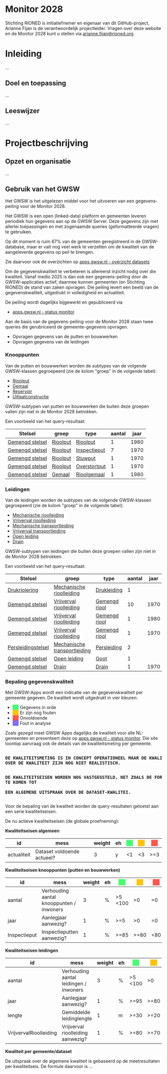 # Monitor 2028

<style>
  .symbolSmall{width:20px;height:20px;margin-right:1em;vertical-align:middle}
  .symbol{width:30px;height:30px;margin-right:1em;vertical-align:middle}
  .kwalGreen{background-color: #44FF70;}
  .kwalYellow{background-color: #FFC300;}
  .kwalOrange{background-color: #FF554C;}
  .kwalPurple{background-color: #7E6DFF;}
</style>

Stichting RIONED is initiatiefnemer en eigenaar van dit GitHub-project, Arianne Fijan is de verantwoordelijk projectleider. 
Vragen over deze website en de Monitor 2028 kunt u stellen via arianne.fijan@rioned.org. 

# Inleiding

...

## Doel en toepassing

...

## Leeswijzer

...

# Projectbeschrijving

## Opzet en organisatie

...

## Gebruik van het GWSW

Het GWSW is het uitgelezen middel voor het uitvoeren van een gegevens-peiling voor de Monitor 2028. 

Het GWSW is een open (linked-data) platform en gemeenten leveren periodiek hun gegevens aan op de GWSW Server.
Deze gegevens zijn met allerlei toepassingen en met zogenaamde queries (geformatteerde vragen) te gebruiken.

Op dit moment is ruim 67% van de gemeenten geregistreerd in de GWSW-database, maar er valt nog veel werk te verzetten om de kwaliteit van de aangeleverde gegevens op peil te brengen.  

Zie daarvoor ook de overzichten op [apps.gwsw.nl - overzicht datasets](https://apps.gwsw.nl/item_validate_nl)

Om de gegevenskwaliteit te verbeteren is allereerst inzicht nodig over die kwaliteit. 
Vanaf medio 2025 is dan ook een gegevens-peiling door de GWSW-applicaties actief, daarmee kunnen gemeenten (en Stichting RIONED) de stand van zaken opvragen.
Die peiling levert een beeld van de gegevenskwaliteit, uitgedrukt in volledigheid en actualiteit.

De peiling wordt dagelijks bijgewerkt en gepubliceerd via 

* [apps.gwsw.nl - status monitor]

Aan de basis van de gegevens-peiling voor de Monitor 2028 staan twee queries die gerubriceerd de gemeente-gegevens opvragen.
* Opvragen gegevens van de putten en bouwwerken
* Opvragen gegevens van de leidingen

[apps.gwsw.nl - status monitor]: https://apps.gwsw.nl/item_status_monitor

[Gemengd stelsel]: http://data.gwsw.nl/GemengdStelsel
[Persleidingstelsel]: http://data.gwsw.nl/Persleidingsysteem
[Drukriolering]: http://data.gwsw.nl/Drukriolering

[Rioolput]: https://data.gwsw.nl/Rioolput
[Gemaal]: http://data.gwsw.nl/Gemaal
[Reservoir]: http://data.gwsw.nl/Reservoir
[Uitlaatconstructie]: http://data.gwsw.nl/Uitlaatconstructie
[Inspectieput]: http://data.gwsw.nl/Inspectieput
[Stuwput]: http://data.gwsw.nl/Stuwput
[Overstortput]: http://data.gwsw.nl/Overstortput
[Rioolgemaal]: http://data.gwsw.nl/Rioolgemaal

[Mechanische rioolleiding]: http://data.gwsw.nl/MechanischeRioolleiding
[Vrijverval rioolleiding]: http://data.gwsw.nl/VrijvervalRioolleiding
[Mechanische transportleiding]: http://data.gwsw.nl/MechanischeTransportleiding
[Vrijverval transportleiding]: http://data.gwsw.nl/VrijvervalTransportleiding
[Open leiding]: http://data.gwsw.nl/OpenLeiding
[Drain]: http://data.gwsw.nl/Drain
[Gemengd riool]: http://data.gwsw.nl/GemengdRiool
[Persleiding]: http://data.gwsw.nl/Persleiding
[Goot]: http://data.gwsw.nl/Goot
[Drukleiding]: http://data.gwsw.nl/Drukleiding

### Knooppunten
Van de putten en bouwwerken  worden de subtypes van de volgende GWSW-klassen gegroepeerd (zie de kolom "groep" in de volgende tabel):
* [Rioolput]
* [Gemaal]
* [Reservoir]
* [Uitlaatconstructie]

GWSW-subtypen van putten en bouwwerken die buiten deze groepen vallen zijn niet in de Monitor 2028 betrokken.

Een voorbeeld van het query-resultaat:

Stelsel           | groep      | type           | aantal | jaar
------------------|------------|----------------|--------|-----
[Gemengd stelsel] | [Rioolput] | [Rioolput]     | 1      | 1980
[Gemengd stelsel] | [Rioolput] | [Inspectieput] | 7      | 1970
[Gemengd stelsel] | [Rioolput] | [Stuwput]      | 1      | 1970
[Gemengd stelsel] | [Rioolput] | [Overstortput] | 1      | 1970
[Gemengd stelsel] | [Gemaal]   | [Rioolgemaal]  | 1      | 1980

### Leidingen
Van de leidingen worden de subtypes van de volgende GWSW-klassen gegroepeerd (zie de kolom "groep" in de volgende tabel):
* [Mechanische rioolleiding]
* [Vrijverval rioolleiding]
* [Mechanische transportleiding]
* [Vrijverval transportleiding]
* [Open leiding]
* [Drain]

GWSW-subtypen van leidingen die buiten deze groepen vallen zijn niet in de Monitor 2028 betrokken.

Een voorbeeld van het query-resultaat:

Stelsel              | groep                          | type            | aantal | jaar | Lining | somLengte
---------------------|--------------------------------|-----------------|--------|------|--------|----------
[Drukriolering]      | [Mechanische rioolleiding]     | [Drukleiding]   | 1      |      |        | 155.67
[Gemengd stelsel]    | [Vrijverval rioolleiding]      | [Gemengd riool] | 10     | 1970 |        | 392.02
[Gemengd stelsel]    | [Vrijverval rioolleiding]      | [Gemengd riool] | 1      | 1980 |        | 41.0
[Gemengd stelsel]    | [Vrijverval rioolleiding]      | [Gemengd riool] | 1      | 1970 | ja     | 38.0
[Persleidingstelsel] | [Mechanische transportleiding] | [Persleiding]   | 2      |      |        | 264.0
[Gemengd stelsel]    | [Open leiding]                 | [Goot]          | 1      |      |        | 30.0
[Gemengd stelsel]    | [Drain]                        | [Drain]         | 1      | 1970 |        | 42.0


### Bepaling gegevenskwaliteit

Met GWSW-Apps wordt een indicatie van de gegevenskwaliteit per gemeente gegeven. De kwaliteit wordt uitgedrukt in vier kleuren:
* <span class="kwalGreen">&nbsp;&nbsp;&nbsp;&nbsp;&nbsp;</span> Gegevens in orde
* <span class="kwalYellow">&nbsp;&nbsp;&nbsp;&nbsp;&nbsp;</span> Er zijn nog fouten
* <span class="kwalOrange">&nbsp;&nbsp;&nbsp;&nbsp;&nbsp;</span> Onvoldoende
* <span class="kwalPurple">&nbsp;&nbsp;&nbsp;&nbsp;&nbsp;</span> Fout in analyse

Zoals gezegd meet GWSW Apps dagelijks de kwaliteit voor alle NL-gemeenten en presenteert deze op [apps.gwsw.nl - status monitor].
Die site toontop aanvraag ook de details van de kwaliteitsmeting per gemeente.

<div class="box"><pre><b>
DE KWALITEITSMETING IS IN CONCEPT OPERATIONEEL MAAR DE KWALITEITSEISEN EN UITSPRAKEN  
OVER DE KWALITEIT ZIJN NOG NIET REALISTISCH.

DE KWALITEITSEISEN WORDEN NOG VASTGEGSTELD, NET ZOALS DE FORMULES OM TE KOMEN TOT  
EEN ALGEMENE UITSPRAAK OVER DE DATASET-KWALITEI.
</b></pre></div>

Voor de bepaling van de kwaliteit worden de query-resultaten getoetst aan een serie kwaliteitseisen.

De nu actieve kwaliteitseisen (de globale proefneming):

**Kwaliteitseisen algemeen**  

id          | mess                       | weight | eh | <span class="kwalGreen">&nbsp;&nbsp;&nbsp;&nbsp;&nbsp;</span> | <span class="kwalYellow">&nbsp;&nbsp;&nbsp;&nbsp;&nbsp;</span> | <span class="kwalOrange">&nbsp;&nbsp;&nbsp;&nbsp;&nbsp;</span>
------------|----------------------------|--------|----|---------------------------------------------------------------|----------------------------------------------------------------|---------------------------------------------------------------
actualiteit | Dataset voldoende actueel? | 3      | y  | <1                                                            | <3                                                             | >=3

**Kwaliteitseisen knooppunten (putten en bouwwerken)**  

id           | mess                                     | weight | eh | <span class="kwalGreen">&nbsp;&nbsp;&nbsp;&nbsp;&nbsp;</span> | <span class="kwalYellow">&nbsp;&nbsp;&nbsp;&nbsp;&nbsp;</span> | <span class="kwalOrange">&nbsp;&nbsp;&nbsp;&nbsp;&nbsp;</span>
-------------|------------------------------------------|--------|----|---------------------------------------------------------------|----------------------------------------------------------------|---------------------------------------------------------------
aantal       | Verhouding aantal knooppunten / inwoners | 3      | %  | >5 <100                                                       | >0                                                             | =0
jaar         | Aanlegjaar aanwezig?                     | 1      | %  | >=5                                                           | >0                                                             | =0
Inspectieput | Inspectieputten aanwezig?                | 1      | %  | >=85                                                          | >=80                                                           | <80

**Kwaliteitseisen leidingen**  

id                     | mess                                   | weight | eh | <span class="kwalGreen">&nbsp;&nbsp;&nbsp;&nbsp;&nbsp;</span> | <span class="kwalYellow">&nbsp;&nbsp;&nbsp;&nbsp;&nbsp;</span> | <span class="kwalOrange">&nbsp;&nbsp;&nbsp;&nbsp;&nbsp;</span>
-----------------------|----------------------------------------|--------|----|---------------------------------------------------------------|----------------------------------------------------------------|---------------------------------------------------------------
aantal                 | Verhouding aantal leidingen / inwoners | 3      | %  | >5 <100                                                       | >0                                                             | =0
jaar                   | Aanlegjaar aanwezig?                   | 1      | %  | >=95                                                          | >=80                                                           | <80
lengte                 | Gemiddelde leidinglengte               | 1      | m  | >=30                                                          | >=20                                                           | <20
VrijvervalRioolleiding | Vrijverval rioolleiding aanwezig?      | 1      | %  | >=80                                                          | >=70                                                           | <70

**Kwaliteit per gemeente/dataset**

De uitspraak over de algemene kwaliteit is gebaseerd op de meetresultaten per kwaliteitseis.
De formule daarvoor is ...
